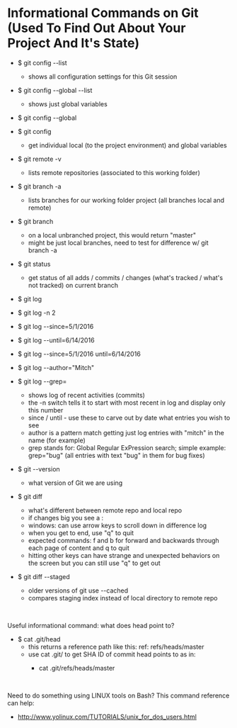 # Informational Commands on Git (Used To Find Out About Your Project And It's State)

- $ git config --list
  - shows all configuration settings for this Git session
  
- $ git config --global --list
  - shows just global variables

- $ git config --global <variable name>
- $ git config <variable name>
  - get individual local (to the project environment) and global variables
    
- $ git remote -v
  - lists remote repositories (associated to this working folder)

- $ git branch -a
  - lists branches for our working folder project (all branches local and remote)

- $ git branch
  - on a local unbranched project, this would return "master"
  - might be just local branches, need to test for difference w/ git branch -a 
  
- $ git status
  - get status of all adds / commits / changes (what's tracked / what's not tracked) on current branch

- $ git log
- $ git log -n 2
- $ git log --since=5/1/2016
- $ git log --until=6/14/2016
- $ git log --since=5/1/2016 until=6/14/2016
- $ git log --author="Mitch"
- $ git log --grep=<LINUX grep commands here to search log>
  - shows log of recent activities (commits)
  - the -n switch tells it to start with most recent in log and display only this number
  - since / until - use these to carve out by date what entries you wish to see
  - author is a pattern match getting just log entries with "mitch" in the name (for example)
  - grep stands for:  Global Regular ExPression search; simple example:  grep="bug" (all entries with text "bug" in them for bug fixes)
  
- $ git --version
  - what version of Git we are using

- $ git diff 
  - what's different between remote repo and local repo
  - if changes big you see a :
  - windows: can use arrow keys to scroll down in difference log
  - when you get to end, use "q" to quit
  - expected commands:  f and b for forward and backwards through each page of content and q to quit
  - hitting other keys can have strange and unexpected behaviors on the screen but you can still use "q" to get out  

- $ git diff --staged
  - older versions of git use --cached
  - compares staging index instead of local directory to remote repo
<br/>

Useful informational command:  what does head point to?
- $ cat .git/head
  - this returns a reference path like this:  ref: refs/heads/master
  - use cat .git/<ref path> to get SHA ID of commit head points to as in:
    - cat .git/refs/heads/master

<br/>

Need to do something using LINUX tools on Bash?  This command reference can help:
- http://www.yolinux.com/TUTORIALS/unix_for_dos_users.html
  
 